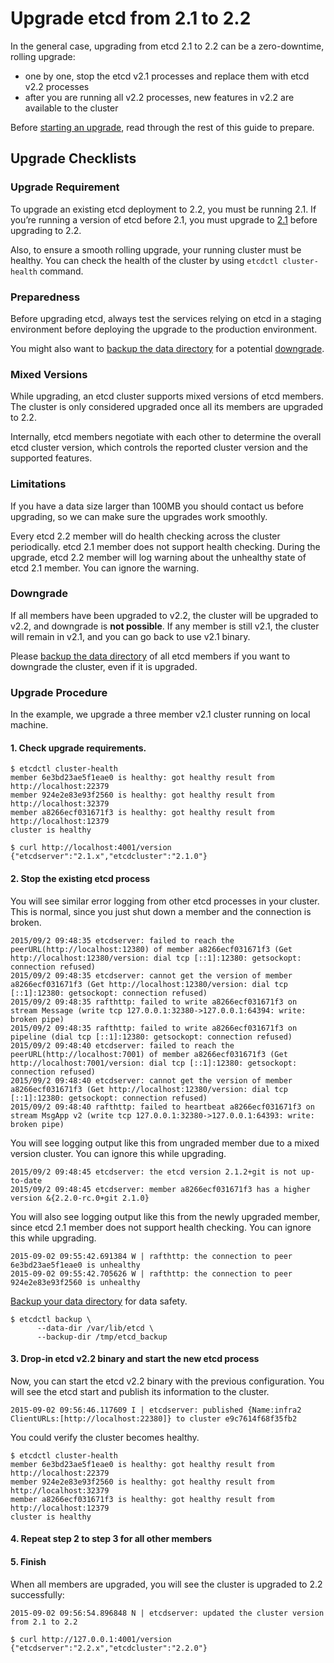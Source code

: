 # Upgrade etcd from 2.1 to 2.2

In the general case, upgrading from etcd 2.1 to 2.2 can be a zero-downtime, rolling upgrade:

 - one by one, stop the etcd v2.1 processes and replace them with etcd v2.2 processes
 - after you are running all v2.2 processes, new features in v2.2 are available to the cluster

Before [starting an upgrade](#upgrade-procedure), read through the rest of this guide to prepare.

## Upgrade Checklists

### Upgrade Requirement

To upgrade an existing etcd deployment to 2.2, you must be running 2.1. If you’re running a version of etcd before 2.1, you must upgrade to [2.1][v2.1] before upgrading to 2.2.

Also, to ensure a smooth rolling upgrade, your running cluster must be healthy. You can check the health of the cluster by using `etcdctl cluster-health` command. 

### Preparedness 

Before upgrading etcd, always test the services relying on etcd in a staging environment before deploying the upgrade to the production environment. 

You might also want to [backup the data directory][backup-datastore] for a potential [downgrade].

### Mixed Versions

While upgrading, an etcd cluster supports mixed versions of etcd members. The cluster is only considered upgraded once all its members are upgraded to 2.2.

Internally, etcd members negotiate with each other to determine the overall etcd cluster version, which controls the reported cluster version and the supported features.

### Limitations

If you have a data size larger than 100MB you should contact us before upgrading, so we can make sure the upgrades work smoothly.

Every etcd 2.2 member will do health checking across the cluster periodically. etcd 2.1 member does not support health checking. During the upgrade, etcd 2.2 member will log warning about the unhealthy state of etcd 2.1 member. You can ignore the warning. 

### Downgrade

If all members have been upgraded to v2.2, the cluster will be upgraded to v2.2, and downgrade is **not possible**. If any member is still v2.1, the cluster will remain in v2.1, and you can go back to use v2.1 binary. 

Please [backup the data directory][backup-datastore] of all etcd members if you want to downgrade the cluster, even if it is upgraded.

### Upgrade Procedure

In the example, we upgrade a three member v2.1 cluster running on local machine.

#### 1. Check upgrade requirements.

```
$ etcdctl cluster-health
member 6e3bd23ae5f1eae0 is healthy: got healthy result from http://localhost:22379
member 924e2e83e93f2560 is healthy: got healthy result from http://localhost:32379
member a8266ecf031671f3 is healthy: got healthy result from http://localhost:12379
cluster is healthy

$ curl http://localhost:4001/version
{"etcdserver":"2.1.x","etcdcluster":"2.1.0"}
```

#### 2. Stop the existing etcd process

You will see similar error logging from other etcd processes in your cluster. This is normal, since you just shut down a member and the connection is broken.

```
2015/09/2 09:48:35 etcdserver: failed to reach the peerURL(http://localhost:12380) of member a8266ecf031671f3 (Get http://localhost:12380/version: dial tcp [::1]:12380: getsockopt: connection refused)
2015/09/2 09:48:35 etcdserver: cannot get the version of member a8266ecf031671f3 (Get http://localhost:12380/version: dial tcp [::1]:12380: getsockopt: connection refused)
2015/09/2 09:48:35 rafthttp: failed to write a8266ecf031671f3 on stream Message (write tcp 127.0.0.1:32380->127.0.0.1:64394: write: broken pipe)
2015/09/2 09:48:35 rafthttp: failed to write a8266ecf031671f3 on pipeline (dial tcp [::1]:12380: getsockopt: connection refused)
2015/09/2 09:48:40 etcdserver: failed to reach the peerURL(http://localhost:7001) of member a8266ecf031671f3 (Get http://localhost:7001/version: dial tcp [::1]:12380: getsockopt: connection refused)
2015/09/2 09:48:40 etcdserver: cannot get the version of member a8266ecf031671f3 (Get http://localhost:12380/version: dial tcp [::1]:12380: getsockopt: connection refused)
2015/09/2 09:48:40 rafthttp: failed to heartbeat a8266ecf031671f3 on stream MsgApp v2 (write tcp 127.0.0.1:32380->127.0.0.1:64393: write: broken pipe)
```

You will see logging output like this from ungraded member due to a mixed version cluster. You can ignore this while upgrading.

```
2015/09/2 09:48:45 etcdserver: the etcd version 2.1.2+git is not up-to-date
2015/09/2 09:48:45 etcdserver: member a8266ecf031671f3 has a higher version &{2.2.0-rc.0+git 2.1.0}
```

You will also see logging output like this from the newly upgraded member, since etcd 2.1 member does not support health checking. You can ignore this while upgrading.

```
2015-09-02 09:55:42.691384 W | rafthttp: the connection to peer 6e3bd23ae5f1eae0 is unhealthy
2015-09-02 09:55:42.705626 W | rafthttp: the connection to peer 924e2e83e93f2560 is unhealthy

```

[Backup your data directory][backup-datastore] for data safety.

```
$ etcdctl backup \
      --data-dir /var/lib/etcd \
      --backup-dir /tmp/etcd_backup
```

#### 3. Drop-in etcd v2.2 binary and start the new etcd process

Now, you can start the etcd v2.2 binary with the previous configuration.
You will see the etcd start and publish its information to the cluster.

```
2015-09-02 09:56:46.117609 I | etcdserver: published {Name:infra2 ClientURLs:[http://localhost:22380]} to cluster e9c7614f68f35fb2
```

You could verify the cluster becomes healthy.

```
$ etcdctl cluster-health
member 6e3bd23ae5f1eae0 is healthy: got healthy result from http://localhost:22379
member 924e2e83e93f2560 is healthy: got healthy result from http://localhost:32379
member a8266ecf031671f3 is healthy: got healthy result from http://localhost:12379
cluster is healthy
```

#### 4. Repeat step 2 to step 3 for all other members 

#### 5. Finish

When all members are upgraded, you will see the cluster is upgraded to 2.2 successfully:

```
2015-09-02 09:56:54.896848 N | etcdserver: updated the cluster version from 2.1 to 2.2
```

```
$ curl http://127.0.0.1:4001/version
{"etcdserver":"2.2.x","etcdcluster":"2.2.0"}
```

[backup-datastore]: admin_guide.md#backing-up-the-datastore
[downgrade]: #downgrade
[v2.1]: https://github.com/zhuzhengyang/etcd/releases/tag/v2.1.2
